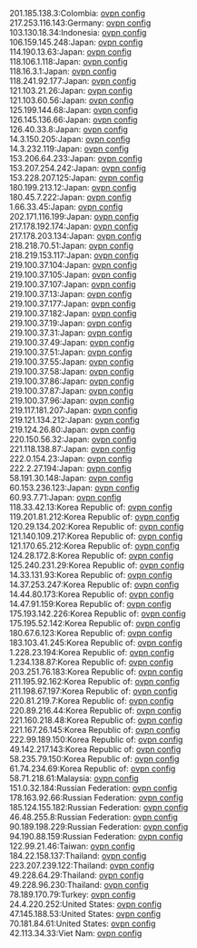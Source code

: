201.185.138.3:Colombia: [ovpn config](vpn/201_185_138_3.ovpn)  
217.253.116.143:Germany: [ovpn config](vpn/217_253_116_143.ovpn)  
103.130.18.34:Indonesia: [ovpn config](vpn/103_130_18_34.ovpn)  
106.159.145.248:Japan: [ovpn config](vpn/106_159_145_248.ovpn)  
114.190.13.63:Japan: [ovpn config](vpn/114_190_13_63.ovpn)  
118.106.1.118:Japan: [ovpn config](vpn/118_106_1_118.ovpn)  
118.16.3.1:Japan: [ovpn config](vpn/118_16_3_1.ovpn)  
118.241.92.177:Japan: [ovpn config](vpn/118_241_92_177.ovpn)  
121.103.21.26:Japan: [ovpn config](vpn/121_103_21_26.ovpn)  
121.103.60.56:Japan: [ovpn config](vpn/121_103_60_56.ovpn)  
125.199.144.68:Japan: [ovpn config](vpn/125_199_144_68.ovpn)  
126.145.136.66:Japan: [ovpn config](vpn/126_145_136_66.ovpn)  
126.40.33.8:Japan: [ovpn config](vpn/126_40_33_8.ovpn)  
14.3.150.205:Japan: [ovpn config](vpn/14_3_150_205.ovpn)  
14.3.232.119:Japan: [ovpn config](vpn/14_3_232_119.ovpn)  
153.206.64.233:Japan: [ovpn config](vpn/153_206_64_233.ovpn)  
153.207.254.242:Japan: [ovpn config](vpn/153_207_254_242.ovpn)  
153.228.207.125:Japan: [ovpn config](vpn/153_228_207_125.ovpn)  
180.199.213.12:Japan: [ovpn config](vpn/180_199_213_12.ovpn)  
180.45.7.222:Japan: [ovpn config](vpn/180_45_7_222.ovpn)  
1.66.33.45:Japan: [ovpn config](vpn/1_66_33_45.ovpn)  
202.171.116.199:Japan: [ovpn config](vpn/202_171_116_199.ovpn)  
217.178.192.174:Japan: [ovpn config](vpn/217_178_192_174.ovpn)  
217.178.203.134:Japan: [ovpn config](vpn/217_178_203_134.ovpn)  
218.218.70.51:Japan: [ovpn config](vpn/218_218_70_51.ovpn)  
218.219.153.117:Japan: [ovpn config](vpn/218_219_153_117.ovpn)  
219.100.37.104:Japan: [ovpn config](vpn/219_100_37_104.ovpn)  
219.100.37.105:Japan: [ovpn config](vpn/219_100_37_105.ovpn)  
219.100.37.107:Japan: [ovpn config](vpn/219_100_37_107.ovpn)  
219.100.37.13:Japan: [ovpn config](vpn/219_100_37_13.ovpn)  
219.100.37.177:Japan: [ovpn config](vpn/219_100_37_177.ovpn)  
219.100.37.182:Japan: [ovpn config](vpn/219_100_37_182.ovpn)  
219.100.37.19:Japan: [ovpn config](vpn/219_100_37_19.ovpn)  
219.100.37.31:Japan: [ovpn config](vpn/219_100_37_31.ovpn)  
219.100.37.49:Japan: [ovpn config](vpn/219_100_37_49.ovpn)  
219.100.37.51:Japan: [ovpn config](vpn/219_100_37_51.ovpn)  
219.100.37.55:Japan: [ovpn config](vpn/219_100_37_55.ovpn)  
219.100.37.58:Japan: [ovpn config](vpn/219_100_37_58.ovpn)  
219.100.37.86:Japan: [ovpn config](vpn/219_100_37_86.ovpn)  
219.100.37.87:Japan: [ovpn config](vpn/219_100_37_87.ovpn)  
219.100.37.96:Japan: [ovpn config](vpn/219_100_37_96.ovpn)  
219.117.181.207:Japan: [ovpn config](vpn/219_117_181_207.ovpn)  
219.121.134.212:Japan: [ovpn config](vpn/219_121_134_212.ovpn)  
219.124.26.80:Japan: [ovpn config](vpn/219_124_26_80.ovpn)  
220.150.56.32:Japan: [ovpn config](vpn/220_150_56_32.ovpn)  
221.118.138.87:Japan: [ovpn config](vpn/221_118_138_87.ovpn)  
222.0.154.23:Japan: [ovpn config](vpn/222_0_154_23.ovpn)  
222.2.27.194:Japan: [ovpn config](vpn/222_2_27_194.ovpn)  
58.191.30.148:Japan: [ovpn config](vpn/58_191_30_148.ovpn)  
60.153.236.123:Japan: [ovpn config](vpn/60_153_236_123.ovpn)  
60.93.7.71:Japan: [ovpn config](vpn/60_93_7_71.ovpn)  
118.33.42.13:Korea Republic of: [ovpn config](vpn/118_33_42_13.ovpn)  
119.201.81.212:Korea Republic of: [ovpn config](vpn/119_201_81_212.ovpn)  
120.29.134.202:Korea Republic of: [ovpn config](vpn/120_29_134_202.ovpn)  
121.140.109.217:Korea Republic of: [ovpn config](vpn/121_140_109_217.ovpn)  
121.170.65.212:Korea Republic of: [ovpn config](vpn/121_170_65_212.ovpn)  
124.28.172.8:Korea Republic of: [ovpn config](vpn/124_28_172_8.ovpn)  
125.240.231.29:Korea Republic of: [ovpn config](vpn/125_240_231_29.ovpn)  
14.33.131.93:Korea Republic of: [ovpn config](vpn/14_33_131_93.ovpn)  
14.37.253.247:Korea Republic of: [ovpn config](vpn/14_37_253_247.ovpn)  
14.44.80.173:Korea Republic of: [ovpn config](vpn/14_44_80_173.ovpn)  
14.47.91.159:Korea Republic of: [ovpn config](vpn/14_47_91_159.ovpn)  
175.193.142.226:Korea Republic of: [ovpn config](vpn/175_193_142_226.ovpn)  
175.195.52.142:Korea Republic of: [ovpn config](vpn/175_195_52_142.ovpn)  
180.67.6.123:Korea Republic of: [ovpn config](vpn/180_67_6_123.ovpn)  
183.103.41.245:Korea Republic of: [ovpn config](vpn/183_103_41_245.ovpn)  
1.228.23.194:Korea Republic of: [ovpn config](vpn/1_228_23_194.ovpn)  
1.234.138.87:Korea Republic of: [ovpn config](vpn/1_234_138_87.ovpn)  
203.251.76.183:Korea Republic of: [ovpn config](vpn/203_251_76_183.ovpn)  
211.195.92.162:Korea Republic of: [ovpn config](vpn/211_195_92_162.ovpn)  
211.198.67.197:Korea Republic of: [ovpn config](vpn/211_198_67_197.ovpn)  
220.81.219.7:Korea Republic of: [ovpn config](vpn/220_81_219_7.ovpn)  
220.89.216.44:Korea Republic of: [ovpn config](vpn/220_89_216_44.ovpn)  
221.160.218.48:Korea Republic of: [ovpn config](vpn/221_160_218_48.ovpn)  
221.167.26.145:Korea Republic of: [ovpn config](vpn/221_167_26_145.ovpn)  
222.99.189.150:Korea Republic of: [ovpn config](vpn/222_99_189_150.ovpn)  
49.142.217.143:Korea Republic of: [ovpn config](vpn/49_142_217_143.ovpn)  
58.235.79.150:Korea Republic of: [ovpn config](vpn/58_235_79_150.ovpn)  
61.74.234.69:Korea Republic of: [ovpn config](vpn/61_74_234_69.ovpn)  
58.71.218.61:Malaysia: [ovpn config](vpn/58_71_218_61.ovpn)  
151.0.32.184:Russian Federation: [ovpn config](vpn/151_0_32_184.ovpn)  
178.163.92.66:Russian Federation: [ovpn config](vpn/178_163_92_66.ovpn)  
185.124.155.182:Russian Federation: [ovpn config](vpn/185_124_155_182.ovpn)  
46.48.255.8:Russian Federation: [ovpn config](vpn/46_48_255_8.ovpn)  
90.189.198.229:Russian Federation: [ovpn config](vpn/90_189_198_229.ovpn)  
94.190.88.159:Russian Federation: [ovpn config](vpn/94_190_88_159.ovpn)  
122.99.21.46:Taiwan: [ovpn config](vpn/122_99_21_46.ovpn)  
184.22.158.137:Thailand: [ovpn config](vpn/184_22_158_137.ovpn)  
223.207.239.122:Thailand: [ovpn config](vpn/223_207_239_122.ovpn)  
49.228.64.29:Thailand: [ovpn config](vpn/49_228_64_29.ovpn)  
49.228.96.230:Thailand: [ovpn config](vpn/49_228_96_230.ovpn)  
78.189.170.79:Turkey: [ovpn config](vpn/78_189_170_79.ovpn)  
24.4.220.252:United States: [ovpn config](vpn/24_4_220_252.ovpn)  
47.145.188.53:United States: [ovpn config](vpn/47_145_188_53.ovpn)  
70.181.84.61:United States: [ovpn config](vpn/70_181_84_61.ovpn)  
42.113.34.33:Viet Nam: [ovpn config](vpn/42_113_34_33.ovpn)  
